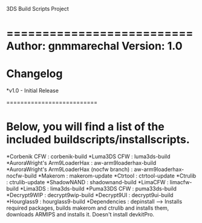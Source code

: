 3DS Build Scripts Project


==========================
Author: gnmmarechal
Version: 1.0
==========================

Changelog
==========================

*v1.0 - Initial Release

==========================

Below, you will find a list of the included buildscripts/installscripts.
==========================
*Corbenik CFW : corbenik-build
*Luma3DS CFW : luma3ds-build
*AuroraWright's Arm9LoaderHax : aw-arm9loaderhax-build
*AuroraWright's Arm9LoaderHax (nocfw branch) : aw-arm9loaderhax-nocfw-build
*Makerom : makerom-update
*Ctrtool : ctrtool-update
*Ctrulib : ctrulib-update
*ShadowNAND : shadownand-build
*LimaCFW : limacfw-build
*Lima3DS : lima3ds-build
*Puma33DS CFW : puma33ds-build
*Decrypt9WIP : decrypt9wip-build
*Decrypt9UI : decrypt9ui-build
*Hourglass9 : hourglass9-build
*Dependencies : depinstall   --> Installs required packages, builds makerom and ctrulib and installs them, downloads ARMIPS and installs it. Doesn't install devkitPro.
